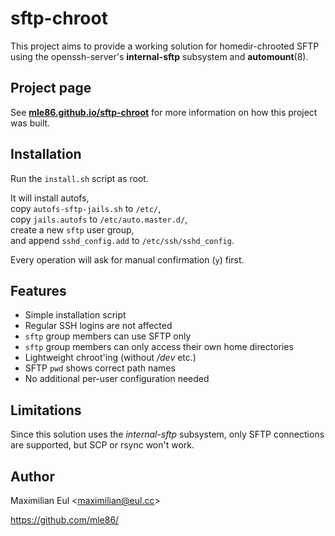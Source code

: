 # sftp-chroot

This project aims to provide a working solution
for homedir-chrooted SFTP
using the openssh-server's **internal-sftp** subsystem
and **automount**(8).


## Project page

See
[**mle86.github.io/sftp-chroot**](http://mle86.github.io/sftp-chroot/)
for more information
on how this project was built.


## Installation

Run the `install.sh` script as root.

It will install autofs,  
copy `autofs-sftp-jails.sh` to `/etc/`,  
copy `jails.autofs` to `/etc/auto.master.d/`,  
create a new `sftp` user group,  
and append `sshd_config.add` to `/etc/ssh/sshd_config`.

Every operation will ask for manual confirmation (`y`) first.


## Features

* Simple installation script
* Regular SSH logins are not affected
* `sftp` group members can use SFTP only
* `sftp` group members can only access their own home directories
* Lightweight chroot'ing (without */dev* etc.)
* SFTP `pwd` shows correct path names
* No additional per-user configuration needed


## Limitations

Since this solution uses the *internal-sftp* subsystem,
only SFTP connections are supported,
but SCP or rsync won't work.


## Author

Maximilian Eul
\<maximilian@eul.cc\>

https://github.com/mle86/

